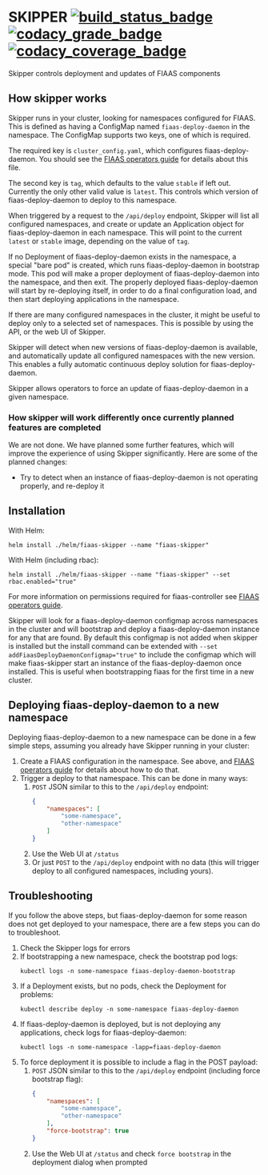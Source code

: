 # SKIPPER [![build_status_badge]][build_status] [![codacy_grade_badge]][codacy_grade] [![codacy_coverage_badge]][codacy_coverage]

Skipper controls deployment and updates of FIAAS components

[build_status_badge]: https://travis-ci.org/fiaas/skipper.svg?branch=master "Build Status"
[build_status]: https://travis-ci.org/fiaas/skipper
[codacy_grade_badge]: https://api.codacy.com/project/badge/Grade/59dbd659e01f4e04ad724ae4c8abe2d5 "Codacy Grade"
[codacy_grade]: https://app.codacy.com/app/fiaas/skipper?utm_source=github.com&utm_medium=referral&utm_content=fiaas/skipper&utm_campaign=badger
[codacy_coverage_badge]: https://api.codacy.com/project/badge/Coverage/59dbd659e01f4e04ad724ae4c8abe2d5 "Codacy Coverage"
[codacy_coverage]: https://www.codacy.com/app/fiaas/skipper?utm_source=github.com&utm_medium=referral&utm_content=fiaas/skipper&utm_campaign=Badge_Coverage

## How skipper works

Skipper runs in your cluster, looking for namespaces configured for FIAAS. This is defined as having a ConfigMap named `fiaas-deploy-daemon` in the namespace. The ConfigMap supports two keys, one of which is required.
 
The required key is `cluster_config.yaml`, which configures fiaas-deploy-daemon. You should see the [FIAAS operators guide] for details about this file.

The second key is `tag`, which defaults to the value `stable` if left out. Currently the only other valid value is `latest`. This controls which version of fiaas-deploy-daemon to deploy to this namespace.

When triggered by a request to the `/api/deploy` endpoint, Skipper will list all configured namespaces, and create or update an Application object for fiaas-deploy-daemon in each namespace. This will point to the current `latest` or `stable` image, depending on the value of `tag`.

If no Deployment of fiaas-deploy-daemon exists in the namespace, a special "bare pod" is created, which runs fiaas-deploy-daemon in bootstrap mode. This pod will make a proper deployment of fiaas-deploy-daemon into the namespace, and then exit. The properly deployed fiaas-deploy-daemon will start by re-deploying itself, in order to do a final configuration load, and then start deploying applications in the namespace.

If there are many configured namespaces in the cluster, it might be useful to deploy only to a selected set of namespaces. This is possible by using the API, or the web UI of Skipper.

Skipper will detect when new versions of fiaas-deploy-daemon is available, and automatically update all configured namespaces with the new version. This enables a fully automatic continuous deploy solution for fiaas-deploy-daemon.

Skipper allows operators to force an update of fiaas-deploy-daemon in a given namespace.

### How skipper will work differently once currently planned features are completed

We are not done. We have planned some further features, which will improve the experience of using Skipper significantly. Here are some of the planned changes:

* Try to detect when an instance of fiaas-deploy-daemon is not operating properly, and re-deploy it

## Installation

With Helm:

```commandline
helm install ./helm/fiaas-skipper --name "fiaas-skipper"
```

With Helm (including rbac):

```commandline
helm install ./helm/fiaas-skipper --name "fiaas-skipper" --set rbac.enabled="true"
```

For more information on permissions required for fiaas-controller see [FIAAS operators guide].

Skipper will look for a fiaas-deploy-daemon configmap across namespaces in the cluster and will bootstrap and deploy a fiaas-deploy-daemon instance for any that are found. By default this configmap is not added when skipper is installed but the install command can be extended with `--set addFiaasDeployDaemonConfigmap="true"` to include the configmap which will make fiaas-skipper start an instance of the fiaas-deploy-daemon once installed. This is useful when bootstrapping fiaas for the first time in a new cluster.

## Deploying fiaas-deploy-daemon to a new namespace

Deploying fiaas-deploy-daemon to a new namespace can be done in a few simple steps, assuming you already have Skipper running in your cluster:

1. Create a FIAAS configuration in the namespace. See above, and [FIAAS operators guide] for details about how to do that.
2. Trigger a deploy to that namespace. This can be done in many ways:
    1. `POST` JSON similar to this to the `/api/deploy` endpoint:
        ```json
        {
            "namespaces": [
                "some-namespace",
                "other-namespace"
            ]
        }
        ```
    2. Use the Web UI at `/status`
    3. Or just `POST` to the `/api/deploy` endpoint with no data (this will trigger deploy to all configured namespaces, including yours).

## Troubleshooting

If you follow the above steps, but fiaas-deploy-daemon for some reason does not get deployed to your namespace, there are a few steps you can do to troubleshoot.

1. Check the Skipper logs for errors
2. If bootstrapping a new namespace, check the bootstrap pod logs:
    ```commandline
    kubectl logs -n some-namespace fiaas-deploy-daemon-bootstrap
    ``` 
3. If a Deployment exists, but no pods, check the Deployment for problems:
    ```commandline
    kubectl describe deploy -n some-namespace fiaas-deploy-daemon
    ``` 
4. If fiaas-deploy-daemon is deployed, but is not deploying any applications, check logs for fiaas-deploy-daemon:
    ```commandline
    kubectl logs -n some-namespace -lapp=fiaas-deploy-daemon
    ``` 
5. To force deployment it is possible to include a flag in the POST payload:
    1. `POST` JSON similar to this to the `/api/deploy` endpoint (including force bootstrap flag):
        ```json
        {
            "namespaces": [
                "some-namespace",
                "other-namespace"
            ],
            "force-bootstrap": true
        }
        ```
    2. Use the Web UI at `/status` and check `force bootstrap` in the deployment dialog when prompted
    

[FIAAS operators guide]: https://github.com/fiaas/fiaas-deploy-daemon/blob/master/docs/operator_guide.md
